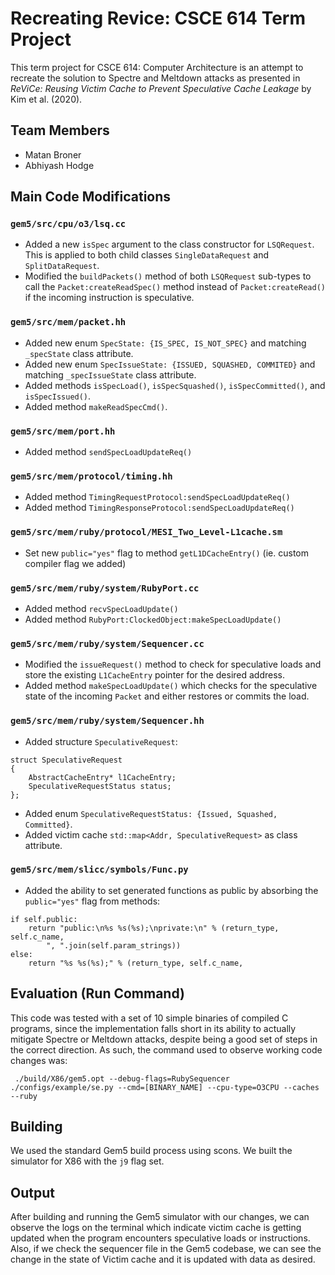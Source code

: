 # Recreating Revice: CSCE 614 Term Project
This term project for CSCE 614: Computer Architecture is an attempt to recreate the solution to Spectre and Meltdown attacks as presented in *ReViCe: Reusing Victim Cache to Prevent Speculative Cache Leakage* by Kim et al. (2020).

## Team Members

 - Matan Broner
 - Abhiyash Hodge

## Main Code Modifications

### `gem5/src/cpu/o3/lsq.cc`

 - Added a new `isSpec` argument to the class constructor for `LSQRequest`. This is applied to both child classes `SingleDataRequest` and `SplitDataRequest`.
 - Modified the `buildPackets()` method of both `LSQRequest` sub-types to call the `Packet:createReadSpec()` method instead of `Packet:createRead()` if the incoming instruction is speculative.

### `gem5/src/mem/packet.hh`
- Added new enum `SpecState: {IS_SPEC, IS_NOT_SPEC}` and matching `_specState` class attribute.
- Added new enum `SpecIssueState: {ISSUED, SQUASHED, COMMITED}` and matching `_specIssueState` class attribute.
- Added methods `isSpecLoad()`, `isSpecSquashed()`, `isSpecCommitted()`, and `isSpecIssued()`.
- Added method `makeReadSpecCmd()`.

### `gem5/src/mem/port.hh`
- Added method `sendSpecLoadUpdateReq()`

### 	`gem5/src/mem/protocol/timing.hh`
- Added method `TimingRequestProtocol:sendSpecLoadUpdateReq()`
- Added method `TimingResponseProtocol:sendSpecLoadUpdateReq()`

### `gem5/src/mem/ruby/protocol/MESI_Two_Level-L1cache.sm`
- Set new `public="yes"` flag to method `getL1DCacheEntry()` (ie. custom compiler flag we added)

### `gem5/src/mem/ruby/system/RubyPort.cc`
- Added method `recvSpecLoadUpdate()`
- Added method `RubyPort:ClockedObject:makeSpecLoadUpdate()`

### `gem5/src/mem/ruby/system/Sequencer.cc`
- Modified the `issueRequest()` method to check for speculative loads and store the existing `L1CacheEntry` pointer for the desired address. 
- Added method `makeSpecLoadUpdate()` which checks for the speculative state of the incoming `Packet` and either restores or commits the load.

### `gem5/src/mem/ruby/system/Sequencer.hh`
- Added structure `SpeculativeRequest`:
```
struct SpeculativeRequest
{
	AbstractCacheEntry* l1CacheEntry;
	SpeculativeRequestStatus status;
};
```
- Added enum `SpeculativeRequestStatus: {Issued, Squashed, Committed}`.
- Added victim cache `std::map<Addr, SpeculativeRequest>` as class attribute.

### `gem5/src/mem/slicc/symbols/Func.py`
- Added the ability to set generated functions as public by absorbing the `public="yes"` flag from methods:
```
if self.public:
	return "public:\n%s %s(%s);\nprivate:\n" % (return_type, self.c_name,
		", ".join(self.param_strings))
else:
	return "%s %s(%s);" % (return_type, self.c_name,
```

## Evaluation (Run Command)

This code was tested with a set of 10 simple binaries of compiled C programs, since the implementation falls short in its ability to actually mitigate Spectre or Meltdown attacks, despite being a good set of steps in the correct direction. As such, the command used to observe working code changes was:
```
 ./build/X86/gem5.opt --debug-flags=RubySequencer ./configs/example/se.py --cmd=[BINARY_NAME] --cpu-type=O3CPU --caches --ruby
```

## Building
We used the standard Gem5 build process using scons. We built the simulator for X86 with the `j9` flag set.

## Output
After building and running the Gem5 simulator with our changes, we can observe the logs on the terminal which indicate victim cache is getting updated when the program encounters speculative loads or instructions. Also, if we check the sequencer file in the Gem5 codebase, we can see the change in the state of Victim cache and it is updated with data as desired.

